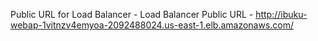 Public URL for Load Balancer - Load Balancer Public URL - http://ibuku-webap-1vitnzv4emyoa-2092488024.us-east-1.elb.amazonaws.com/
